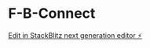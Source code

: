 # F-B-Connect

[Edit in StackBlitz next generation editor ⚡️](https://stackblitz.com/~/github.com/sushilsharma8/F-B-Connect)